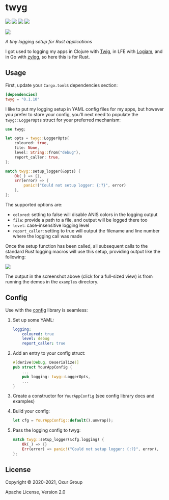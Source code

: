 # twyg

[![][build-badge]][build]
[![][crate-badge]][crate]
[![][tag-badge]][tag]
[![][docs-badge]][docs]

[![][logo]][logo-large]

*A tiny logging setup for Rust applications*

I got used to logging my apps in Clojure with [Twig](https://github.com/clojusc/twig),
in LFE with [Logjam](https://github.com/lfex/logjam), and in Go with
[zylog](https://github.com/geomyidia/zylog), so here this is for Rust.

## Usage

First, update your `Cargo.toml`s dependencies section:

```toml
[dependencies]
twyg = "0.1.10"
```

I like to put my logging setup in YAML config files for my apps, but however
you prefer to store your config, you'll next need to populate the
`twyg::LoggerOpts` struct for your preferred mechanism:

```rust
use twyg;

let opts = twyg::LoggerOpts{
    coloured: true,
    file: None,
    level: String::from("debug"),
    report_caller: true,
};

match twyg::setup_logger(&opts) {
    Ok(_) => {},
    Err(error) => {
        panic!("Could not setup logger: {:?}", error)
    },
};
```

The supported options are:

* `colored`: setting to false will disable ANIS colors in the logging output
* `file`: provide a path to a file, and output will be logged there too
* `level`: case-insensitive logging level
* `report_caller`: setting to true will output the filename and line number
   where the logging call was made

Once the setup function has been called, all subsequent calls to the standard
Rust logging macros will use this setup, providing output like the following:

[![][screenshot-thumb]][screenshot]

The output in the screenshot above (click for a full-sized view) is from
running the demos in the `examples` directory.

## Config

Use with the [config][config] library is seamless:

1. Set up some YAML:

    ```yaml
    logging:
        coloured: true
        level: debug
        report_caller: true
    ```

1. Add an entry to your config struct:

    ```rust
    #[derive(Debug, Deserialize)]
    pub struct YourAppConfig {
        ...
        pub logging: twyg::LoggerOpts,
        ...
    }
    ```

1. Create a constructor for `YourAppConfig` (see config library docs and examples)
1. Build your config:

    ```rust
    let cfg = YourAppConfig::default().unwrap();
    ```

1. Pass the logging config to twyg:

    ```rust
    match twyg::setup_logger(&cfg.logging) {
        Ok(_) => {}
        Err(error) => panic!("Could not setup logger: {:?}", error),
    };
    ```

## License

Copyright © 2020-2021, Oxur Group

Apache License, Version 2.0

<!-- Named page links below: /-->

[logo]: resources/images/logo-250x.png
[logo-large]: resources/images/logo-1000x.png
[screenshot-thumb]: resources/images/screenshot-thumb.jpg
[screenshot]: https://raw.githubusercontent.com/oxur/twyg/main/resources/images/screenshot.png
[build]: https://github.com/oxur/twyg/actions?query=workflow%3Abuild+
[build-badge]: https://github.com/oxur/twyg/workflows/build/badge.svg
[crate]: https://crates.io/crates/twyg
[crate-badge]: https://img.shields.io/crates/v/twyg.svg
[docs]: https://docs.rs/twyg/
[docs-badge]: https://img.shields.io/badge/rust-documentation-blue.svg
[tag-badge]: https://img.shields.io/github/tag/oxur/twyg.svg
[tag]: https://github.com/oxur/twyg/tags
[config]: https://github.com/mehcode/config-rs
